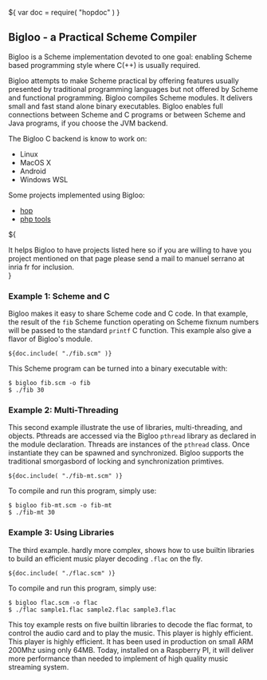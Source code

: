 ${ var doc = require( "hopdoc" ) }

Bigloo - a Practical Scheme Compiler
------------------------------------

Bigloo is a Scheme implementation devoted to one goal: enabling Scheme
based programming style where C(++) is usually required. 

Bigloo attempts to make Scheme practical by offering features usually
presented by traditional programming languages but not offered by
Scheme and functional programming. Bigloo compiles Scheme modules. It
delivers small and fast stand alone binary executables. Bigloo enables
full connections between Scheme and C programs or between Scheme and
Java programs, if you choose the JVM backend.

The Bigloo C backend is know to work on:

  * Linux
  * MacOS X
  * Android
  * Windows WSL
  
Some projects implemented using Bigloo:

  * [hop](http://hop.inria.fr)
  * [php tools](http://savannah.nongnu.org/projects/phptools)
  
  
${<div class="gallery-comment">It helps Bigloo to have projects listed here
so if you are willing to have you project mentioned on that page
please send a mail to manuel serrano at inria fr for inclusion.</div>}

### Example 1: Scheme and C

Bigloo makes it easy to share Scheme code and C code. In that example,
the result of the `fib` Scheme function operating on Scheme fixnum numbers 
will be passed to the standard `printf` C function. This example also
give a flavor of Bigloo's module.

```scheme[:@scheme]
${doc.include( "./fib.scm" )}
```

This Scheme program can be turned into a binary executable with:

```shell[:@shell]
$ bigloo fib.scm -o fib
$ ./fib 30
```


### Example 2: Multi-Threading

This second example illustrate the use of libraries, multi-threading, and
objects. Pthreads are accessed via the Bigloo `pthread` library as declared
in the module declaration. Threads are instances of the `pthread` class.
Once instantiate they can be spawned and synchronized. Bigloo supports
the traditional smorgasbord of locking and synchronization primtives.


```scheme[:@scheme]
${doc.include( "./fib-mt.scm" )}
```

To compile and run this program, simply use:

```shell[:@shell]
$ bigloo fib-mt.scm -o fib-mt
$ ./fib-mt 30
```


### Example 3: Using Libraries

The third example. hardly more complex, shows how to use builtin
libraries to build an efficient music player decoding `.flac` on
the fly.

```scheme[:@scheme]
${doc.include( "./flac.scm" )}
```

To compile and run this program, simply use:

```shell[:@shell]
$ bigloo flac.scm -o flac
$ ./flac sample1.flac sample2.flac sample3.flac
```

This toy example rests on five builtin libraries to decode the flac
format, to control the audio card and to play the music. This player
is highly efficient. This player is highly efficient. It has been used
in production on small ARM 200Mhz using only 64MB. Today, installed on
a Raspberry PI, it will deliver more performance than needed to
implement of high quality music streaming system.
